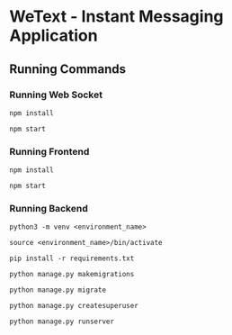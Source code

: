 # WeText - Instant Messaging Application

## Running Commands

### Running Web Socket

`npm install`

`npm start`

### Running Frontend

`npm install`

`npm start`

### Running Backend

`python3 -m venv <environment_name>`

`source <environment_name>/bin/activate`

`pip install -r requirements.txt`

`python manage.py makemigrations`

`python manage.py migrate`

`python manage.py createsuperuser`

`python manage.py runserver`
